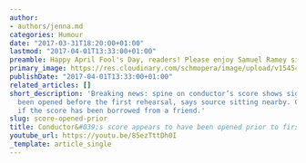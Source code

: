 ```yaml
---
author:
- authors/jenna.md
categories: Humour
date: "2017-03-31T18:20:00+01:00"
lastmod: "2017-04-01T13:33:00+01:00"
preamble: Happy April Fool's Day, readers! Please enjoy Samuel Ramey singing low.
primary_image: https://res.cloudinary.com/schmopera/image/upload/v1545409169/media/webhook-uploads/1491049991890/2017-04-01---Scores.jpg.jpg
publishDate: "2017-04-01T13:33:00+01:00"
related_articles: []
short_description: 'Breaking news: spine on conductor’s score shows signs of having
  been opened before the first rehearsal, says source sitting nearby. Currently unclear
  if the score has been borrowed from a friend.'
slug: score-opened-prior
title: Conductor&#039;s score appears to have been opened prior to first rehearsal
youtube_url: https://youtu.be/85ezTttDh0I
_template: article_single
---
```



